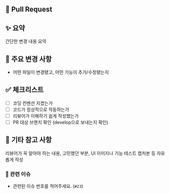 ## 🔀 Pull Request

## ✨ 요약
간단한 변경 내용 요약

## 📌 주요 변경 사항
- 어떤 파일이 변경됐고, 어떤 기능이 추가/수정됐는지

## ✅ 체크리스트
- [ ] 코딩 컨벤션 지켰는가
- [ ] 코드가 정상적으로 작동하는가
- [ ] 리뷰어가 이해하기 쉽게 작성했는가
- [ ] PR 대상 브랜치 확인 (develop으로 보내는지 확인)

## 💬 기타 참고 사항
리뷰어가 꼭 알아야 하는 내용, 고민했던 부분, UI 이미지나 기능 테스트 캡처본 등 자유롭게 작성

### 📎 관련 이슈
- 관련된 이슈 번호를 적어주세요. (`#23`)